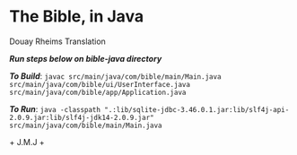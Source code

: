 # The Bible, in Java

Douay Rheims Translation

***Run steps below on bible-java directory***

***To Build***:
`javac src/main/java/com/bible/main/Main.java src/main/java/com/bible/ui/UserInterface.java src/main/java/com/bible/app/Application.java`

***To Run***:
`java -classpath ".:lib/sqlite-jdbc-3.46.0.1.jar:lib/slf4j-api-2.0.9.jar:lib/slf4j-jdk14-2.0.9.jar" src/main/java/com/bible/main/Main.java`

\+ J.M.J  +
